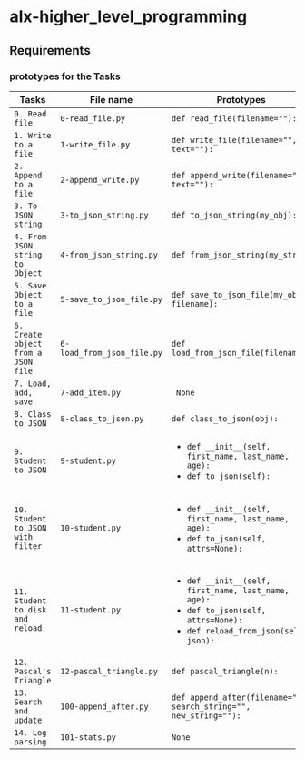 # alx-higher_level_programming

## Requirements

### prototypes for the Tasks

| Tasks | File name | Prototypes |
| ----- | --------- | ---------- |
| `0. Read file` | `0-read_file.py` | `def read_file(filename=""):` |
| `1. Write to a file` | `1-write_file.py` | `def write_file(filename="", text=""):` |
| `2. Append to a file` | `2-append_write.py` | `def append_write(filename="", text=""):`|
| `3. To JSON string` | `3-to_json_string.py` | `def to_json_string(my_obj):` |
| `4. From JSON string to Object` | `4-from_json_string.py` | `def from_json_string(my_str):` |
| `5. Save Object to a file` | `5-save_to_json_file.py` | `def save_to_json_file(my_obj, filename):` |
| `6. Create object from a JSON file` | `6-load_from_json_file.py` | `def load_from_json_file(filename):` |
| `7. Load, add, save` | `7-add_item.py` | ` None` |
| `8. Class to JSON` | `8-class_to_json.py` | `def class_to_json(obj):` |
| `9. Student to JSON` | `9-student.py` | <ul><li>`def __init__(self, first_name, last_name, age):`</li><li>`def to_json(self):`</li></ul> |
| `10. Student to JSON with filter` | `10-student.py` | <ul><li>`def __init__(self, first_name, last_name, age):`</li><li>`def to_json(self, attrs=None):`</li></ul> |
| `11. Student to disk and reload` | `11-student.py` | <ul><li>`def __init__(self, first_name, last_name, age):`</li><li>`def to_json(self, attrs=None):`</li><li>`def reload_from_json(self, json):`</li></ul> |
| `12. Pascal's Triangle` | `12-pascal_triangle.py` | `def pascal_triangle(n):` |
| `13. Search and update` | `100-append_after.py` | `def append_after(filename="", search_string="", new_string=""):` |
| `14. Log parsing` | `101-stats.py` | `None` |
